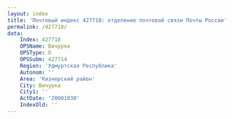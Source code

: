 ```yaml
---
layout: index
title: 'Почтовый индекс 427718: отделение почтовой связи Почты России'
permalink: /427718/
data:
    Index: 427718
    OPSName: Вичурка
    OPSType: О
    OPSSubm: 427714
    Region: 'Удмуртская Республика'
    Autonom: ''
    Area: 'Кизнерский район'
    City: Вичурка
    City1: ''
    ActDate: '20001030'
    IndexOld: ''
---
```

